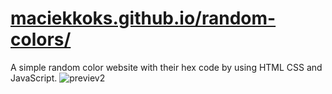 # [maciekkoks.github.io/random-colors/](https://maciekkoks.github.io/random-colors/)
A simple random color website with their hex code by using HTML CSS and JavaScript.
![previev2](https://raw.githubusercontent.com/maciekkoks/random-colors/main/img/prev2.jpg)

